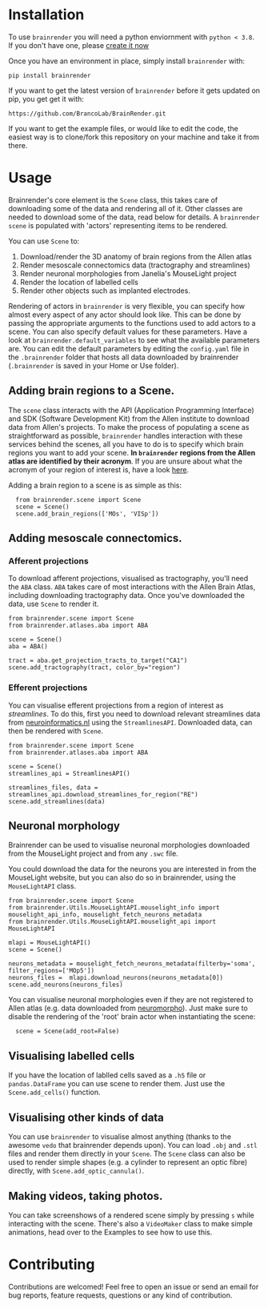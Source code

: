 # Installation
To use `brainrender` you will need a python enviornment with `python < 3.8`. If you don't have one, please [create it now](https://docs.conda.io/projects/conda/en/latest/user-guide/tasks/manage-environments.html)

Once you have an environment in place, simply install `brainrender` with:
```
pip install brainrender
```

If you want to get the latest version of `brainrender` before it gets updated on pip, you get get it with:
```
https://github.com/BrancoLab/BrainRender.git
```

If you want to get the example files, or would like to edit the code, the easiest way is to clone/fork this repository on your machine and take it from there.


# Usage
Brainrender's core element is the `Scene` class, this takes care of downloading some of the data and rendering all of it. Other classes are needed to download some of the data, read below for details.
A `brainrender` `scene` is populated with 'actors' representing items to be rendered. 

You can use `Scene` to:
  1) Download/render the 3D anatomy of brain regions from the Allen atlas
  2) Render mesoscale connectomics data (tractography and streamlines)
  3) Render neuronal morphologies from Janelia's MouseLight project
  4) Render the location of labelled cells
  5) Render other objects such as implanted electrodes. 

Rendering of actors in `brainrender` is very flexible, you can specify how almost every aspect of any actor should look like. This can be done by passing the appropriate arguments to the functions used to add actors to a scene. You can also specify default values for these parameters. Have a look at `brainrender.default_variables` to see what the available parameters are. You can edit the default parameters by editing the `config.yaml` file in the `.brainrender` folder that hosts all data downloaded by brainrender (`.brainrender` is saved in your Home or Use folder).


## Adding brain regions to a Scene.
The `scene` class interacts with the API (Application Programming Interface) and SDK (Software Development Kit) from the Allen institute to download data from Allen's projects. To make the process of populating a scene as straightforward as possible, `brainrender` handles interaction with these services behind the scenes, all you have to do is to specify which brain regions you want to add your scene. **In `brainrender` regions from the Allen atlas are identified by their acronym**. If you are unsure about what the acronym of your region of interest is, have a look [here](mouse_regions.txt). 

Adding a brain region to a scene is as simple as this:
```
  from brainrender.scene import Scene
  scene = Scene()
  scene.add_brain_regions(['MOs', 'VISp'])
```

## Adding mesoscale connectomics.
### Afferent projections
To download afferent projections, visualised as tractography, you'll need the `ABA` class. 
`ABA` takes care of most interactions with the Allen Brain Atlas, including downloading tractography data.
Once you've downloaded the data, use `Scene` to render it.


```
from brainrender.scene import Scene
from brainrender.atlases.aba import ABA

scene = Scene()
aba = ABA()

tract = aba.get_projection_tracts_to_target("CA1") 
scene.add_tractography(tract, color_by="region")
```

### Efferent projections
You can visualise efferent projections from a region of interest as *streamlines*. 
To do this, first you need to download relevant streamlines data from [neuroinformatics.nl](https://neuroinformatics.nl) using the `StreamlinesAPI`. Downloaded data, can then be rendered with `Scene`.

```
from brainrender.scene import Scene
from brainrender.atlases.aba import ABA

scene = Scene()
streamlines_api = StreamlinesAPI()

streamlines_files, data = streamlines_api.download_streamlines_for_region("RE") 
scene.add_streamlines(data)
```


## Neuronal morphology
Brainrender can be used to visualise neuronal morphologies downloaded from the MouseLight project and from any `.swc` file. 

You could download the data for the neurons you are interested in from the MouseLight website, but you can also do so in brainrender, using the `MouseLightAPI` class.

```
from brainrender.scene import Scene
from brainrender.Utils.MouseLightAPI.mouselight_info import mouselight_api_info, mouselight_fetch_neurons_metadata
from brainrender.Utils.MouseLightAPI.mouselight_api import MouseLightAPI

mlapi = MouseLightAPI()
scene = Scene()

neurons_metadata = mouselight_fetch_neurons_metadata(filterby='soma', filter_regions=['MOp5'])
neurons_files =  mlapi.download_neurons(neurons_metadata[0]) 
scene.add_neurons(neurons_files)
```

You can visualise neuronal morphologies even if they are not registered to Allen atlas (e.g. data downloaded from [neuromorpho](www.neuromorpho.org)).
Just make sure to disable the rendering of the 'root' brain actor when instantiating the scene:

```
  scene = Scene(add_root=False)
```

## Visualising labelled cells
If you have the location of lablled cells saved as a `.h5` file or `pandas.DataFrame` you can use scene to render them. Just use the `Scene.add_cells()` function. 

## Visualising other kinds of data
You can use `brainrender` to visualise almost anything (thanks to the awesome `vedo` that brainrender depends upon). You can load `.obj` and `.stl` files and render them directly in your `Scene`. 
The `Scene` class can also be used to render simple shapes (e.g. a cylinder to represent an optic fibre) directly, with `Scene.add_optic_cannula()`.

## Making videos, taking photos.
You can take screenshows of a rendered scene simply by pressing `s` while interacting with the scene. 
There's also a `VideoMaker` class to make simple animations, head over to the Examples to see how to use this.


# Contributing
Contributions are welcomed! Feel free to open an issue or send an email for bug reports, feature requests, questions or any kind of contribution.

